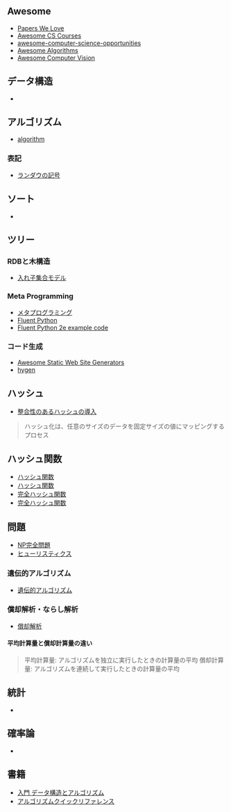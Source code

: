 ## Awesome
- [Papers We Love](https://github.com/papers-we-love/papers-we-love#readme)
- [Awesome CS Courses](https://github.com/prakhar1989/awesome-courses#awesome-cs-courses-)
- [awesome-computer-science-opportunities](https://github.com/anu0012/awesome-computer-science-opportunities#awesome-computer-science-opportunities)
- [Awesome Algorithms](https://github.com/tayllan/awesome-algorithms#awesome-algorithms)
- [Awesome Computer Vision](https://github.com/jbhuang0604/awesome-computer-vision)
## データ構造
- []()
## アルゴリズム
- [algorithm](https://ja.wikipedia.org/wiki/%E3%82%A2%E3%83%AB%E3%82%B4%E3%83%AA%E3%82%BA%E3%83%A0 "algorithm")
### 表記
- [ランダウの記号](https://ja.wikipedia.org/wiki/%E3%83%A9%E3%83%B3%E3%83%80%E3%82%A6%E3%81%AE%E8%A8%98%E5%8F%B7 "ランダウの記号")
## ソート
- []()
## ツリー
### RDBと木構造
- [入れ子集合モデル](https://gihyo.jp/dev/serial/01/sql_academy2/000501)
### Meta Programming
- [メタプログラミング](https://ja.wikipedia.org/wiki/%E3%83%A1%E3%82%BF%E3%83%97%E3%83%AD%E3%82%B0%E3%83%A9%E3%83%9F%E3%83%B3%E3%82%B0 "メタプログラミング")
- [Fluent Python](https://www.oreilly.co.jp/books/9784873118178/ "Fluent Python")
- [Fluent Python 2e example code](https://github.com/fluentpython/example-code-2e "Fluent Python 2e example code")
### コード生成
- [Awesome Static Web Site Generators](https://github.com/myles/awesome-static-generators#awesome-static-web-site-generators "Awesome Static Web Site Generators")
- [hygen](https://www.npmjs.com/package/hygen "hygen")
## ハッシュ
- [整合性のあるハッシュの導入](https://itnext.io/introducing-consistent-hashing-9a289769052e "整合性のあるハッシュの導入")
> ハッシュ化は、任意のサイズのデータ​​を固定サイズの値にマッピングするプロセス
## ハッシュ関数
- [ハッシュ関数](https://medium-company.com/%E3%83%8F%E3%83%83%E3%82%B7%E3%83%A5%E9%96%A2%E6%95%B0/ "ハッシュ関数")
- [ハッシュ関数](https://ja.wikipedia.org/wiki/%E3%83%8F%E3%83%83%E3%82%B7%E3%83%A5%E9%96%A2%E6%95%B0 "ハッシュ関数")
- [完全ハッシュ関数](https://academic-accelerator.com/encyclopedia/jp/perfect-hash-function "完全ハッシュ関数")
- [完全ハッシュ関数](https://ja.wikipedia.org/wiki/%E8%A1%9D%E7%AA%81_(%E8%A8%88%E7%AE%97%E6%A9%9F%E7%A7%91%E5%AD%A6) "完全ハッシュ関数")
## 問題
- [NP完全問題](https://ja.wikipedia.org/wiki/NP%E5%AE%8C%E5%85%A8%E5%95%8F%E9%A1%8C)
- [ヒューリスティクス](https://ja.wikipedia.org/wiki/%E3%83%92%E3%83%A5%E3%83%BC%E3%83%AA%E3%82%B9%E3%83%86%E3%82%A3%E3%83%83%E3%82%AF)
### 遺伝的アルゴリズム
- [遺伝的アルゴリズム]()
### 償却解析・ならし解析
- [償却解析](https://scrapbox.io/layerx/%E5%84%9F%E5%8D%B4%E8%A7%A3%E6%9E%90)
#### 平均計算量と償却計算量の違い
> 平均計算量: アルゴリズムを独立に実行したときの計算量の平均
> 償却計算量: アルゴリズムを連続して実行したときの計算量の平均
## 統計
- []()
## 確率論
- []()
## 書籍
- [入門 データ構造とアルゴリズム](https://www.oreilly.co.jp/books/9784873116341/ "入門 データ構造とアルゴリズム")
- [アルゴリズムクイックリファレンス](https://www.oreilly.co.jp/books/9784873117850/ "アルゴリズムクイックリファレンス")
